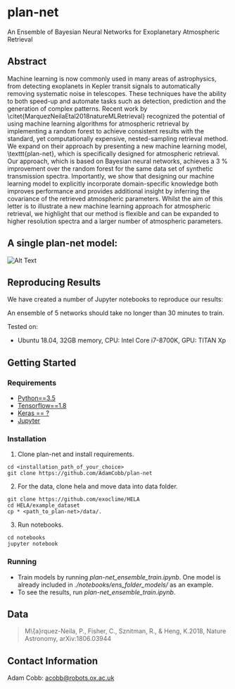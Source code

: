 # plan-net

An Ensemble of Bayesian Neural Networks for Exoplanetary Atmospheric Retrieval

## Abstract 
Machine learning is now commonly used in many areas of astrophysics, from detecting exoplanets in Kepler transit signals to automatically removing systematic noise in telescopes. These techniques have the ability to both speed-up and automate tasks such as detection, prediction and the generation of complex patterns.
Recent work by \citet{MarquezNeilaEtal2018natureMLRetrieval} recognized the potential of using machine learning algorithms for atmospheric retrieval by implementing a random forest to achieve consistent results with the standard, yet computationally expensive, nested-sampling retrieval method. 
We expand on their approach by presenting a new machine learning model, \texttt{plan-net}, which is specifically designed for atmospheric retrieval.
Our approach, which is based on Bayesian neural networks, achieves a 3 \% improvement over the random forest for the same data set of synthetic transmission spectra. Importantly, we show that designing our machine learning model to explicitly incorporate domain-specific knowledge both improves performance and provides additional insight by inferring the covariance of the retrieved atmospheric parameters.
Whilst the aim of this letter is to illustrate a new machine learning approach for atmospheric retrieval, we highlight that our method is flexible and can be expanded to higher resolution spectra and a larger number of atmospheric parameters.

## A single plan-net model:

![Alt Text](https://github.com/exoml/plan-net/blob/master/plan-net_model.png)

## Reproducing Results
We have created a number of Jupyter notebooks to reproduce our results:

An ensemble of 5 networks should take no longer than 30 minutes to train.

Tested on:
- Ubuntu 18.04, 32GB memory, CPU: Intel Core i7-8700K, GPU: TITAN Xp

## Getting Started

### Requirements
- [Python==3.5](https://www.python.org/getit/)
- [Tensorflow==1.8](https://www.tensorflow.org/)
- [Keras == ?](https://github.com/GPflow/GPflow)
- [Jupyter](http://jupyter.org)

### Installation
1. Clone plan-net and install requirements.
```
cd <installation_path_of_your_choice>
git clone https://github.com/AdamCobb/plan-net
```

2. For the data, clone hela and move data into data folder.
```
git clone https://github.com/exoclime/HELA
cd HELA/example_dataset
cp * <path_to_plan-net>/data/.
```
3. Run notebooks.
```
cd notebooks
jupyter notebook
```

### Running
- Train models by running *plan-net_ensemble_train.ipynb*. One model is already included in *./notebooks/ens_folder_models/* as an example.
- To see the results, run *plan-net_ensemble_train.ipynb*.


## Data
> M\́{a}rquez-Neila, P., Fisher, C., Sznitman, R., & Heng, K.2018, Nature Astronomy, arXiv:1806.03944

## Contact Information
Adam Cobb: acobb@robots.ox.ac.uk
